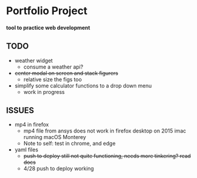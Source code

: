 # Portfolio Project

#### tool to practice web development

## TODO
- weather widget
	- consume a weather api?
- ~~center modal on screen and stack figurers~~
	- relative size the figs too
- simplify some calculator functions to a drop down menu
	- work in progress



## ISSUES
* mp4 in firefox
	- mp4 file from ansys does not work in firefox desktop on 2015 imac running macOS Monterey
	- Note to self: test in chrome, and edge
* yaml files
	- ~~push to deploy still not quite functioning, needs more tinkering? read docs~~
	- 4/28 push to deploy working

